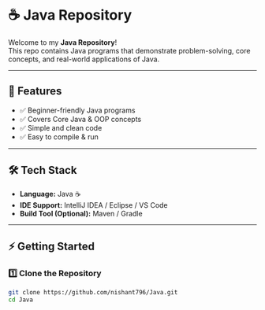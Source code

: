 # ☕ Java Repository

Welcome to my **Java Repository**!  
This repo contains Java programs that demonstrate problem-solving, core concepts, and real-world applications of Java.  

---

## 📌 Features
- ✅ Beginner-friendly Java programs  
- ✅ Covers Core Java & OOP concepts  
- ✅ Simple and clean code  
- ✅ Easy to compile & run  

---

## 🛠️ Tech Stack
- **Language:** Java ☕  
- **IDE Support:** IntelliJ IDEA / Eclipse / VS Code  
- **Build Tool (Optional):** Maven / Gradle  

---

## ⚡ Getting Started

### 1️⃣ Clone the Repository
```bash
git clone https://github.com/nishant796/Java.git
cd Java
